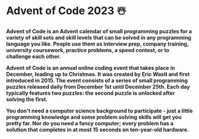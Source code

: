 # Advent of Code 2023 ☃️ 

**Advent of Code is an Advent calendar of small programming puzzles for a variety of skill sets and skill levels that can be solved in any programming language you like. People use them as interview prep, company training, university coursework, practice problems, a speed contest, or to challenge each other.**

**Advent of Code is an annual online coding event that takes place in December, leading up to Christmas. It was created by Eric Wastl and first introduced in 2015. The event consists of a series of small programming puzzles released daily from December 1st until December 25th. Each day typically features two puzzles: the second puzzle is unlocked after solving the first.**

**You don't need a computer science background to participate - just a little programming knowledge and some problem solving skills will get you pretty far. Nor do you need a fancy computer; every problem has a solution that completes in at most 15 seconds on ten-year-old hardware.**
